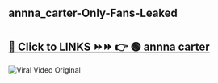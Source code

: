 
 ## annna_carter-Only-Fans-Leaked

# <h2><a href="https://clipsfans.com/annna_carter&ref=git">🔗 Click to LINKS ⏩⏩ 👉 🟢 annna carter </a></h2>

<a href="https://clipsfans.com/annna_carter&ref=git" rel="nofollow" data-target="animated-image.originalLink"><img src="https://i.ibb.co.com/xMMVF88/686577567.gif" alt="Viral Video Original" style="max-width: 100%; display: inline-block;" data-target="animated-image.originalImage"></a>
